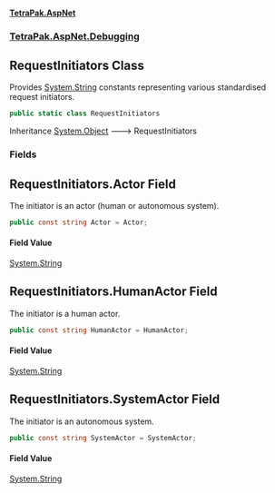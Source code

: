 #### [TetraPak.AspNet](index.md 'index')
### [TetraPak.AspNet.Debugging](TetraPak_AspNet_Debugging.md 'TetraPak.AspNet.Debugging')
## RequestInitiators Class
Provides [System.String](https://docs.microsoft.com/en-us/dotnet/api/System.String 'System.String') constants representing various standardised request initiators.  
```csharp
public static class RequestInitiators
```

Inheritance [System.Object](https://docs.microsoft.com/en-us/dotnet/api/System.Object 'System.Object') &#129106; RequestInitiators  
### Fields
<a name='TetraPak_AspNet_Debugging_RequestInitiators_Actor'></a>
## RequestInitiators.Actor Field
The initiator is an actor (human or autonomous system).  
```csharp
public const string Actor = Actor;
```
#### Field Value
[System.String](https://docs.microsoft.com/en-us/dotnet/api/System.String 'System.String')
  
<a name='TetraPak_AspNet_Debugging_RequestInitiators_HumanActor'></a>
## RequestInitiators.HumanActor Field
The initiator is a human actor.  
```csharp
public const string HumanActor = HumanActor;
```
#### Field Value
[System.String](https://docs.microsoft.com/en-us/dotnet/api/System.String 'System.String')
  
<a name='TetraPak_AspNet_Debugging_RequestInitiators_SystemActor'></a>
## RequestInitiators.SystemActor Field
The initiator is an autonomous system.  
```csharp
public const string SystemActor = SystemActor;
```
#### Field Value
[System.String](https://docs.microsoft.com/en-us/dotnet/api/System.String 'System.String')
  
